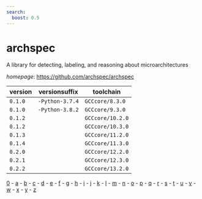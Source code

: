```yaml
---
search:
  boost: 0.5
---
```

# archspec

A library for detecting, labeling, and reasoning about microarchitectures

*homepage*: <https://github.com/archspec/archspec>

version | versionsuffix | toolchain
--------|---------------|----------
``0.1.0`` | ``-Python-3.7.4`` | ``GCCcore/8.3.0``
``0.1.0`` | ``-Python-3.8.2`` | ``GCCcore/9.3.0``
``0.1.2`` |  | ``GCCcore/10.2.0``
``0.1.2`` |  | ``GCCcore/10.3.0``
``0.1.3`` |  | ``GCCcore/11.2.0``
``0.1.4`` |  | ``GCCcore/11.3.0``
``0.2.0`` |  | ``GCCcore/12.2.0``
``0.2.1`` |  | ``GCCcore/12.3.0``
``0.2.2`` |  | ``GCCcore/13.2.0``

[0](../0/index.md) - [a](../a/index.md) - [b](../b/index.md) - [c](../c/index.md) - [d](../d/index.md) - [e](../e/index.md) - [f](../f/index.md) - [g](../g/index.md) - [h](../h/index.md) - [i](../i/index.md) - [j](../j/index.md) - [k](../k/index.md) - [l](../l/index.md) - [m](../m/index.md) - [n](../n/index.md) - [o](../o/index.md) - [p](../p/index.md) - [q](../q/index.md) - [r](../r/index.md) - [s](../s/index.md) - [t](../t/index.md) - [u](../u/index.md) - [v](../v/index.md) - [w](../w/index.md) - [x](../x/index.md) - [y](../y/index.md) - [z](../z/index.md)

